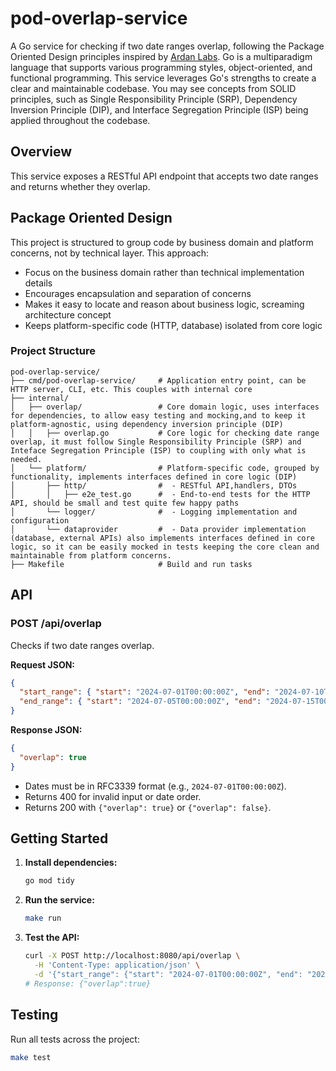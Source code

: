 # pod-overlap-service

A Go service for checking if two date ranges overlap, following the Package Oriented Design principles inspired by [Ardan Labs](https://www.ardanlabs.com/blog/2017/02/package-oriented-design.html).
Go is a multiparadigm language that supports various programming styles, object-oriented, and functional programming. 
This service leverages Go's strengths to create a clear and maintainable codebase. You may see concepts from SOLID principles, such as Single Responsibility Principle (SRP), Dependency Inversion Principle (DIP), and Interface Segregation Principle (ISP) being
applied throughout the codebase.

## Overview

This service exposes a RESTful API endpoint that accepts two date ranges and returns whether they overlap.

## Package Oriented Design

This project is structured to group code by business domain and platform concerns, not by technical layer. This approach:
- Focus on the business domain rather than technical implementation details
- Encourages encapsulation and separation of concerns
- Makes it easy to locate and reason about business logic, screaming architecture concept
- Keeps platform-specific code (HTTP, database) isolated from core logic

### Project Structure

```
pod-overlap-service/
├── cmd/pod-overlap-service/     # Application entry point, can be HTTP server, CLI, etc. This couples with internal core
├── internal/
│   ├── overlap/                 # Core domain logic, uses interfaces for dependencies, to allow easy testing and mocking,and to keep it platform-agnostic, using dependency inversion principle (DIP)      
│   │   ├── overlap.go           # Core logic for checking date range overlap, it must follow Single Responsibility Principle (SRP) and Inteface Segregation Principle (ISP) to coupling with only what is needed.                    
│   └── platform/                # Platform-specific code, grouped by functionality, implements interfaces defined in core logic (DIP)   
│       ├── http/                #  - RESTful API,handlers, DTOs
│       │   ├── e2e_test.go      #  - End-to-end tests for the HTTP API, should be small and test quite few happy paths
│       └── logger/              #  - Logging implementation and configuration
│       └── dataprovider         #  - Data provider implementation (database, external APIs) also implements interfaces defined in core logic, so it can be easily mocked in tests keeping the core clean and maintainable from platform concerns.
├── Makefile                     # Build and run tasks
```

## API

### POST /api/overlap

Checks if two date ranges overlap.

**Request JSON:**
```json
{
  "start_range": { "start": "2024-07-01T00:00:00Z", "end": "2024-07-10T00:00:00Z" },
  "end_range": { "start": "2024-07-05T00:00:00Z", "end": "2024-07-15T00:00:00Z" }
}
```

**Response JSON:**
```json
{
  "overlap": true
}
```

- Dates must be in RFC3339 format (e.g., `2024-07-01T00:00:00Z`).
- Returns 400 for invalid input or date order.
- Returns 200 with `{"overlap": true}` or `{"overlap": false}`.

## Getting Started

1. **Install dependencies:**
   ```sh
   go mod tidy
   ```
2. **Run the service:**
   ```sh
   make run
   ```
3. **Test the API:**
   ```sh
   curl -X POST http://localhost:8080/api/overlap \
     -H 'Content-Type: application/json' \
     -d '{"start_range": {"start": "2024-07-01T00:00:00Z", "end": "2024-07-10T00:00:00Z"}, "end_range": {"start": "2024-07-05T00:00:00Z", "end": "2024-07-15T00:00:00Z"}}'
   # Response: {"overlap":true}
   ```

## Testing

Run all tests across the project:

```sh
make test
```
